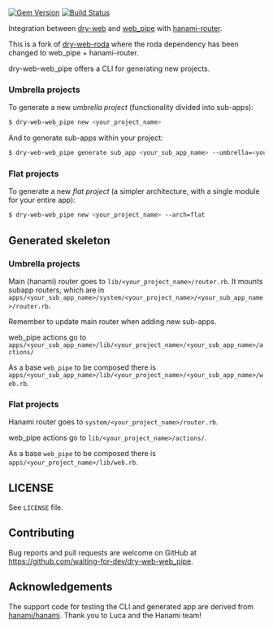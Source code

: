 [gem]: https://rubygems.org/gems/dry-web-web_pipe
[travis]: https://travis-ci.org/waiting-for-dev/dry-web-web_pipe

[![Gem Version](https://badge.fury.io/rb/dry-web-web_pipe.svg)][gem]
[![Build Status](https://travis-ci.org/waiting-for-dev/dry-web-web_pipe.svg?branch=master)][travis]

Integration between [dry-web](https://github.com/dry-rb/dry-web) and [web_pipe](https://github.com/waiting-for-dev/web_pipe) with [hanami-router](https://github.com/hanami/router).

This is a fork of [dry-web-roda](https://github.com/dry-rb/dry-web-roda) where the roda dependency has been changed to web_pipe + hanami-router.

dry-web-web_pipe offers a CLI for generating new projects.

### Umbrella projects

To generate a new _umbrella project_ (functionality divided into sub-apps):

```sh
$ dry-web-web_pipe new <your_project_name>
```

And to generate sub-apps within your project:

```sh
$ dry-web-web_pipe generate sub_app <your_sub_app_name> --umbrella=<your_project_name>
```

### Flat projects

To generate a new _flat project_ (a simpler architecture, with a single module for your entire app):

```sh
$ dry-web-web_pipe new <your_project_name> --arch=flat
```

## Generated skeleton

### Umbrella projects

Main (hanami) router goes to `lib/<your_project_name>/router.rb`. It mounts
subapp routers, which are in
`apps/<your_sub_app_name>/system/<your_project_name>/<your_sub_app_name>/router.rb`.

Remember to update main router when adding new sub-apps.

web_pipe actions go to
`apps/<your_sub_app_name>/lib/<your_project_name>/<your_sub_app_name>/actions/`

As a base `web_pipe` to be composed there is
`apps/<your_sub_app_name>/lib/<your_project_name>/<your_sub_app_name>/web.rb`.

### Flat projects

Hanami router goes to `system/<your_project_name>/router.rb`.

web_pipe actions go to `lib/<your_project_name>/actions/`.

As a base `web_pipe` to be composed there is
`apps/<your_project_name>/lib/web.rb`.

## LICENSE

See `LICENSE` file.

## Contributing

Bug reports and pull requests are welcome on GitHub at https://github.com/waiting-for-dev/dry-web-web_pipe.

## Acknowledgements

The support code for testing the CLI and generated app are derived from
[hanami/hanami](https://github.com/hanami/hanami). Thank you to Luca and the
Hanami team!
